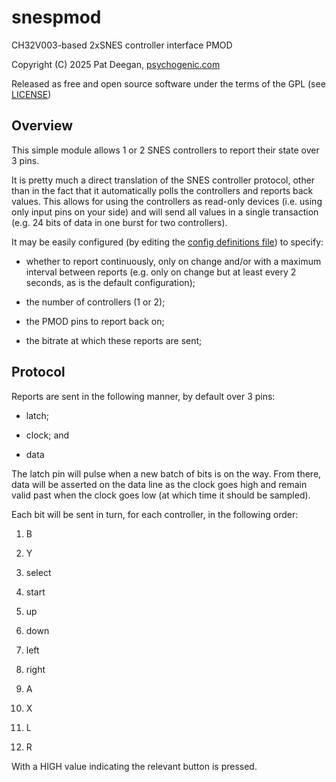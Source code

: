 # snespmod
CH32V003-based 2xSNES controller interface PMOD

Copyright (C) 2025 Pat Deegan, [psychogenic.com](https://psychogenic.com)

Released as free and open source software under the terms of the GPL (see [LICENSE](./LICENSE))


## Overview 

This simple module allows 1 or 2 SNES controllers to report their state over 3 pins.

It is pretty much a direct translation of the SNES controller protocol, other than in the fact that it automatically polls the controllers and reports back values.  This allows for using the controllers as read-only devices (i.e. using only input pins on your side) and will send all values in a single transaction (e.g. 24 bits of data in one burst for two controllers).

It may be easily configured (by editing the [config definitions file](src/ch32snes_config.h)) to specify:

  * whether to report continuously, only on change and/or with a maximum interval between reports (e.g. only on change but at least every 2 seconds, as is the default configuration);
  
  * the number of controllers (1 or 2);
  
  * the PMOD pins to report back on;
  
  * the bitrate at which these reports are sent;


## Protocol

Reports are sent in the following manner, by default over 3 pins:

  * latch; 
  
  * clock; and
  
  * data
  
The latch pin will pulse when a new batch of bits is on the way.  From there, data will be asserted on the data line as the clock goes high and remain valid past when the clock goes low (at which time it should be sampled).

Each bit will be sent in turn, for each controller, in the following order:

  1. B
  
  2. Y
  
  3. select
  
  4. start
  
  5. up
  
  6. down
  
  7. left
  
  8. right
  
  9. A
  
  10. X
  
  11. L
  
  12. R

With a HIGH value indicating the relevant button is pressed.

